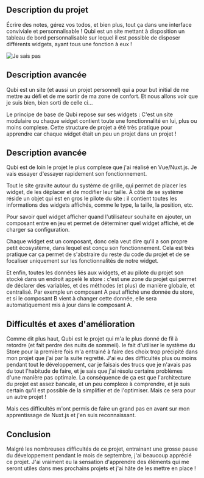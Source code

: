 ## **Description du projet**

Écrire des notes, gérez vos todos, et bien plus, tout ça dans une interface conviviale et personnalisable ! Qubi est un site mettant à disposition un tableau de bord personnalisable sur lequel il est possible de disposer différents widgets, ayant tous une fonction à eux !

![Je sais pas](markdown-img/qubi/image.png)

## **Description avancée**

Qubi est un site (et aussi un projet personnel) qui a pour but initial de me mettre au défi et de me sortir de ma zone de confort. Et nous allons voir que je suis bien, bien sorti de celle ci...

Le principe de base de Qubi repose sur ses widgets : C'est un site modulaire ou chaque widget contient toute une fonctionnalité en lui, plus ou moins complexe. Cette structure de projet a été très pratique pour apprendre car chaque widget était un peu un projet dans un projet !

## Description avancée

Qubi est de loin le projet le plus complexe que j'ai réalisé en Vue/Nuxt.js. Je vais essayer d'essayer rapidement son fonctionnement.

Tout le site gravite autour du système de grille, qui permet de placer les widget, de les déplacer et de modifier leur taille. À côté de se système réside un objet qui est en gros le pilote du site : il contient toutes les informations des widgets affichés, comme le type, la taille, la position, etc.

Pour savoir quel widget afficher quand l'utilisateur souhaite en ajouter, un composant entre en jeu et permet de déterminer quel widget affiché, et de charger sa configuration.

Chaque widget est un composant, donc cela veut dire qu'il a son propre petit écosystème, dans lequel est conçu son fonctionnement. Cela est très pratique car ça permet de s'abstraire du reste du code du projet et de se focaliser uniquement sur les fonctionnalités de notre widget.

Et enfin, toutes les données liés aux widgets, et au pilote du projet son stocké dans un endroit appelé le store : c'est une zone du projet qui permet de déclarer des variables, et des méthodes (et plus) de manière globale, et centralisé. Par exemple un composant A peut affiché une donnée du store, et si le composant B vient à changer cette donnée, elle sera automatiquement mis à jour dans le composant A.

## **Difficultés et axes d'amélioration**

Comme dit plus haut, Qubi est le projet qui m'a le plus donné de fil à retordre (et fait perdre des nuits de sommeil). le fait d'utiliser le système du Store pour la première fois m'a entrainé à faire des choix trop précipité dans mon projet que j'ai par la suite regretté. J'ai eu des difficultés plus ou moins pendant tout le développement, car je faisais des trucs que je n'avais pas du tout l'habitude de faire, et je sais que j'ai résolu certains problèmes d'une manière pas optimale. La conséquence de ça est que l'architecture du projet est assez bancale, et un peu complexe à comprendre, et je suis certain qu'il est possible de la simplifier et de l'optimiser. Mais ce sera pour un autre projet !

Mais ces difficultés m'ont permis de faire un grand pas en avant sur mon apprentissage de Nuxt.js et j'en suis reconnaissant.

## Conclusion

Malgré les nombreuses difficultés de ce projet, entrainant une grosse pause du développement pendant le mois de septembre, j'ai beaucoup apprécié ce projet. J'ai vraiment eu la sensation d'apprendre des éléments qui me seront utiles dans mes prochains projets et j'ai hâte de les mettre en place !
